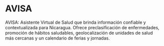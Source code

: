 # AVISA
AVISA: Asistente Virtual de Salud que brinda información confiable y contextualizada para Nicaragua. Ofrece preclasificación de enfermedades, promoción de hábitos saludables, geolocalización de unidades de salud más cercanas y un calendario de ferias y jornadas.